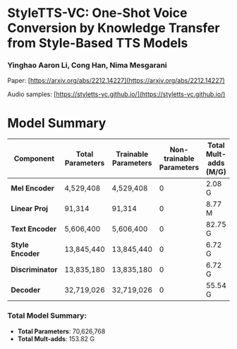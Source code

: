 # StyleTTS-VC: One-Shot Voice Conversion by Knowledge Transfer from Style-Based TTS Models

### Yinghao Aaron Li, Cong Han, Nima Mesgarani
Paper: [https://arxiv.org/abs/2212.14227](https://arxiv.org/abs/2212.14227)

Audio samples: [https://styletts-vc.github.io/](https://styletts-vc.github.io/)


# Model Summary

| Component         | Total Parameters | Trainable Parameters | Non-trainable Parameters | Total Mult-adds (M/G) | Input Size (MB) | Forward/Backward Pass Size (MB) | Params Size (MB) | Estimated Total Size (MB) |
|-------------------|------------------|-----------------------|--------------------------|-----------------------|-----------------|----------------------------------|-------------------|---------------------------|
| **Mel Encoder**    | 4,529,408           | 4,529,408                | 0                        | 2.08 G                | 0.06            | 10.22                             | 18.12              | 28.40                      |
| **Linear Proj**    | 91,314           | 91,314                | 0                        | 8.77 M                | 0.20            | 0.14                             | 0.37              | 0.70                      |
| **Text Encoder**   | 5,606,400        | 5,606,400             | 0                        | 82.75 G               | 0.00            | 3.28                             | 22.43             | 25.70                     |
| **Style Encoder**  | 13,845,440       | 13,845,440            | 0                        | 6.72 G                | 0.06            | 60.98                            | 55.38             | 116.43                    |
| **Discriminator**  | 13,835,180       | 13,835,180            | 0                        | 6.72 G                | 0.06            | 60.98                            | 55.34             | 116.38                    |
| **Decoder**        | 32,719,026       | 32,719,026            | 0                        | 55.54 G               | 0.20            | 0.22                             | 0.30              | 0.72                      |

### Total Model Summary:
- **Total Parameters**: 70,626,768
- **Total Mult-adds**: 153.82 G


